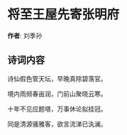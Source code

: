 # 将至王屋先寄张明府

**作者**: 刘季孙

## 诗词内容

诗仙假色管天坛，早晚真除碧落官。

境内雨频春亩润，门前山聚晓云寒。

十年不见应题塔，万事休论拟挂冠。

同是清源骚雅客，欲言流涕已汍澜。

